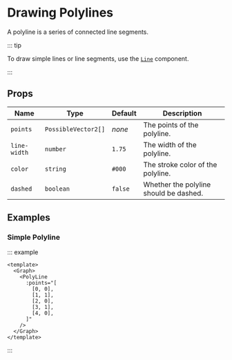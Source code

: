 # Drawing Polylines

A polyline is a series of connected line segments.

<div class="justify-center items-center flex">
    <Graph :units="false">
      <PolyLine :points="[[0, 0], [1, 1], [2, 0], [3, 1], [4, 0]]" />
      <PolyLine :points="[[-4, 2.8], [-2, 3], [-1, -4], [0, 2]]" dashed />
    </Graph>
</div>

::: tip

To draw simple lines or line segments, use the [`Line`](/api/line) component.

:::

## Props

| Name         | Type                | Default | Description                            |
| ------------ | ------------------- | ------- | -------------------------------------- |
| `points`     | `PossibleVector2[]` | _none_  | The points of the polyline.            |
| `line-width` | `number`            | `1.75`  | The width of the polyline.             |
| `color`      | `string`            | `#000`  | The stroke color of the polyline.      |
| `dashed`     | `boolean`           | `false` | Whether the polyline should be dashed. |

## Examples

### Simple Polyline

::: example

```vue
<template>
  <Graph>
    <PolyLine
      :points="[
        [0, 0],
        [1, 1],
        [2, 0],
        [3, 1],
        [4, 0],
      ]"
    />
  </Graph>
</template>
```

:::
